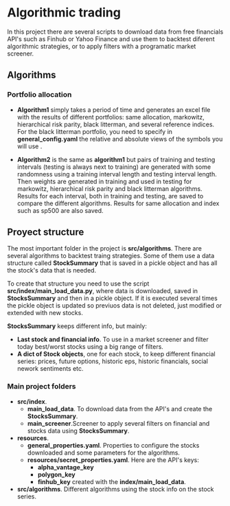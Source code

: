 # Algorithmic trading
In this project there are several scripts to download data from free financials API's such as Finhub or Yahoo Finance and use them to backtest diferent algorithmic strategies, or to apply filters with a programatic market screener.
## Algorithms
### Portfolio allocation
+ **Algorithm1** simply takes a period of time and generates an excel file with the results of different portfolios: same allocation, markowitz, hierarchical risk parity, black litterman, and several reference indices. For the black litterman portfolio, you need to specify in **general_config.yaml** the relative and absolute views of the symbols you will use .
* **Algorithm2** is the same as **algorithm1** but pairs of training and testing intervals (testing is always next to training) are generated with some randomness using a training  interval length and testing interval length. Then weights are generated in training and used in testing for  markowitz, hierarchical risk parity and black litterman algorithms.
Results for each interval, both in training and testing, are saved to compare the different algorithms. Results for same allocation and index such as sp500 are also saved.

## Proyect structure
The most important folder in the project is **src/algorithms**. There are several algorithms to backtest traing strategies. Some of them use a data structure called **StockSummary** that is saved in a pickle object and has all the stock's data that is needed.

To create that structure you need to use the script **src/index/main_load_data.py**, where data is downloaded, saved in  **StocksSummary** and then in a pickle object. If it is executed several times the pickle object is updated so previuos data is not deleted, just modified or extended with new stocks.

**StocksSummary** keeps different info, but mainly: 
* **Last stock and financial info**. To use in a market screener and filter today best/worst stocks using a big range of filters.
* **A dict of Stock objects**, one for each stock, to keep different financial series: prices, future options, historic eps, historic financials, social nework sentiments etc.
### Main project folders
* **src/index**.  
  * **main_load_data**. To download data from the API's and create the **StocksSummary**.
  * **main_screener**.Screener to apply several filters on financial and stocks data using **StocksSummary**.
* **resources**.
  * **general_properties.yaml**. Properties to configure the stocks downloaded and some parameters for the algorithms.
  * **resources/secret_properties.yaml**. Here are the API's keys:
    * **alpha_vantage_key**
    * **polygon_key**
    * **finhub_key**
 created with the **index/main_load_data**.
* **src/algorithms**. Different algorithms using the stock info on the stock series.

  
